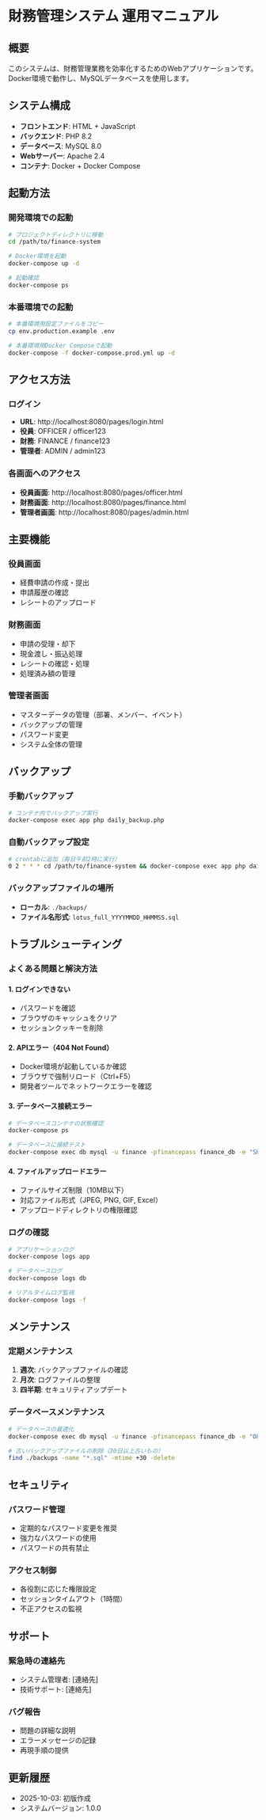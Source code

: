 # 財務管理システム 運用マニュアル

## 概要
このシステムは、財務管理業務を効率化するためのWebアプリケーションです。
Docker環境で動作し、MySQLデータベースを使用します。

## システム構成
- **フロントエンド**: HTML + JavaScript
- **バックエンド**: PHP 8.2
- **データベース**: MySQL 8.0
- **Webサーバー**: Apache 2.4
- **コンテナ**: Docker + Docker Compose

## 起動方法

### 開発環境での起動
```bash
# プロジェクトディレクトリに移動
cd /path/to/finance-system

# Docker環境を起動
docker-compose up -d

# 起動確認
docker-compose ps
```

### 本番環境での起動
```bash
# 本番環境用設定ファイルをコピー
cp env.production.example .env

# 本番環境用Docker Composeで起動
docker-compose -f docker-compose.prod.yml up -d
```

## アクセス方法

### ログイン
- **URL**: http://localhost:8080/pages/login.html
- **役員**: OFFICER / officer123
- **財務**: FINANCE / finance123
- **管理者**: ADMIN / admin123

### 各画面へのアクセス
- **役員画面**: http://localhost:8080/pages/officer.html
- **財務画面**: http://localhost:8080/pages/finance.html
- **管理者画面**: http://localhost:8080/pages/admin.html

## 主要機能

### 役員画面
- 経費申請の作成・提出
- 申請履歴の確認
- レシートのアップロード

### 財務画面
- 申請の受理・却下
- 現金渡し・振込処理
- レシートの確認・処理
- 処理済み額の管理

### 管理者画面
- マスターデータの管理（部署、メンバー、イベント）
- バックアップの管理
- パスワード変更
- システム全体の管理

## バックアップ

### 手動バックアップ
```bash
# コンテナ内でバックアップ実行
docker-compose exec app php daily_backup.php
```

### 自動バックアップ設定
```bash
# crontabに追加（毎日午前2時に実行）
0 2 * * * cd /path/to/finance-system && docker-compose exec app php daily_backup.php
```

### バックアップファイルの場所
- **ローカル**: `./backups/`
- **ファイル名形式**: `lotus_full_YYYYMMDD_HHMMSS.sql`

## トラブルシューティング

### よくある問題と解決方法

#### 1. ログインできない
- パスワードを確認
- ブラウザのキャッシュをクリア
- セッションクッキーを削除

#### 2. APIエラー（404 Not Found）
- Docker環境が起動しているか確認
- ブラウザで強制リロード（Ctrl+F5）
- 開発者ツールでネットワークエラーを確認

#### 3. データベース接続エラー
```bash
# データベースコンテナの状態確認
docker-compose ps

# データベースに接続テスト
docker-compose exec db mysql -u finance -pfinancepass finance_db -e "SHOW TABLES;"
```

#### 4. ファイルアップロードエラー
- ファイルサイズ制限（10MB以下）
- 対応ファイル形式（JPEG, PNG, GIF, Excel）
- アップロードディレクトリの権限確認

### ログの確認
```bash
# アプリケーションログ
docker-compose logs app

# データベースログ
docker-compose logs db

# リアルタイムログ監視
docker-compose logs -f
```

## メンテナンス

### 定期メンテナンス
1. **週次**: バックアップファイルの確認
2. **月次**: ログファイルの整理
3. **四半期**: セキュリティアップデート

### データベースメンテナンス
```bash
# データベースの最適化
docker-compose exec db mysql -u finance -pfinancepass finance_db -e "OPTIMIZE TABLE requests, receipts, members, departments;"

# 古いバックアップファイルの削除（30日以上古いもの）
find ./backups -name "*.sql" -mtime +30 -delete
```

## セキュリティ

### パスワード管理
- 定期的なパスワード変更を推奨
- 強力なパスワードの使用
- パスワードの共有禁止

### アクセス制御
- 各役割に応じた権限設定
- セッションタイムアウト（1時間）
- 不正アクセスの監視

## サポート

### 緊急時の連絡先
- システム管理者: [連絡先]
- 技術サポート: [連絡先]

### バグ報告
- 問題の詳細な説明
- エラーメッセージの記録
- 再現手順の提供

## 更新履歴
- 2025-10-03: 初版作成
- システムバージョン: 1.0.0

